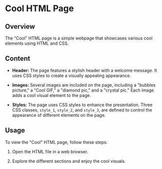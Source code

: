 # Cool HTML Page

## Overview

The "Cool" HTML page is a simple webpage that showcases various cool elements using HTML and CSS.

## Content

- **Header:** The page features a stylish header with a welcome message. It uses CSS styles to create a visually appealing appearance.

- **Images:** Several images are included on the page, including a "bubbles picture," a "Cool GIF," a "diamond pic," and a "crystal pic." Each image adds a cool visual element to the page.

- **Styles:** The page uses CSS styles to enhance the presentation. Three CSS classes, `style_1`, `style_2`, and `style_3`, are defined to control the appearance of different elements on the page.

## Usage

To view the "Cool" HTML page, follow these steps:

1. Open the HTML file in a web browser.

2. Explore the different sections and enjoy the cool visuals.

